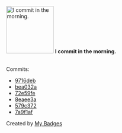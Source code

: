 <img src="https://my-badges.github.io/my-badges/morning-commits.png" alt="I commit in the morning." title="I commit in the morning." width="128">
<strong>I commit in the morning.</strong>
<br><br>

Commits:

- <a href="https://github.com/HorebZ/HorebZ/commit/9716deb4fcd6efa887e47267365eaa14357d2b71">9716deb</a>
- <a href="https://github.com/HorebZ/HorebZ/commit/bea032aef5cfacfcba67ab75b1722b61922d10ae">bea032a</a>
- <a href="https://github.com/HorebZ/HorebZ/commit/72e59fedfa1c7c349481400436453ee37d6d2463">72e59fe</a>
- <a href="https://github.com/HorebZ/HorebZ/commit/8eaee3a3b6616f9084e8931e309e5cb7c7cdfb51">8eaee3a</a>
- <a href="https://github.com/HorebZ/HorebZ/commit/579c3723daf37e7ab028c8bd2948d9c014a3a948">579c372</a>
- <a href="https://github.com/HorebZ/HorebZ/commit/7a9f1afd22e2ef049d30b549158b7d4f851084ee">7a9f1af</a>


Created by <a href="https://github.com/my-badges/my-badges">My Badges</a>